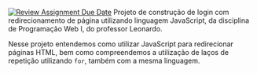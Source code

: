 [![Review Assignment Due Date](https://classroom.github.com/assets/deadline-readme-button-24ddc0f5d75046c5622901739e7c5dd533143b0c8e959d652212380cedb1ea36.svg)](https://classroom.github.com/a/2pSgp3Ef)
Projeto de construção de login com redirecionamento de página utilizando linguagem JavaScript, da disciplina de Programação Web I, do professor Leonardo.

Nesse projeto entendemos como utilizar JavaScript para redirecionar páginas HTML, bem como compreendemos a utilização de laços de repetição utilizando `for`, também com a mesma linguagem.
